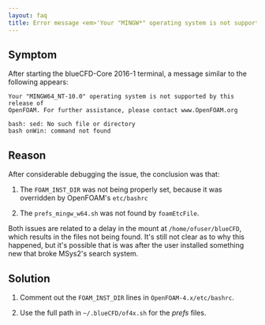 ```yaml
---
layout: faq
title: Error message <em>'Your "MINGW*" operating system is not supported by this release of OpenFOAM'</em>
---
```


## Symptom

After starting the blueCFD-Core 2016-1 terminal, a message similar to the
following appears:

```
Your "MINGW64_NT-10.0" operating system is not supported by this release of 
OpenFOAM. For further assistance, please contact www.OpenFOAM.org

bash: sed: No such file or directory
bash onWin: command not found
```


## Reason

After considerable debugging the issue, the conclusion was that:

 1. The `FOAM_INST_DIR` was not being properly set, because it was overridden
    by OpenFOAM's `etc/bashrc`

 2. The `prefs_mingw_w64.sh` was not found by `foamEtcFile`.

Both issues are related to a delay in the mount at `/home/ofuser/blueCFD`,
which results in the files not being found. It's still not clear as to why this
happened, but it's possible that is was after the user installed something new
that broke MSys2's search system.


## Solution

 1. Comment out the `FOAM_INST_DIR` lines in `OpenFOAM-4.x/etc/bashrc`.

 2. Use the full path in `~/.blueCFD/of4x.sh` for the _prefs_ files.
